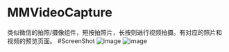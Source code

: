 # MMVideoCapture
类似微信的拍照/摄像组件，短按拍照片，长按则进行视频拍摄。有对应的照片和视频的预览页面。
#ScreenShot
![image](http://github.com/MrQQQQQQQQQQ/readme_add_pic/raw/master/MMVideoCapture/IMG_2097.jpg)
![image](http://github.com/MrQQQQQQQQQQ/readme_add_pic/raw/master/MMVideoCapture/IMG_2098.jpg)
